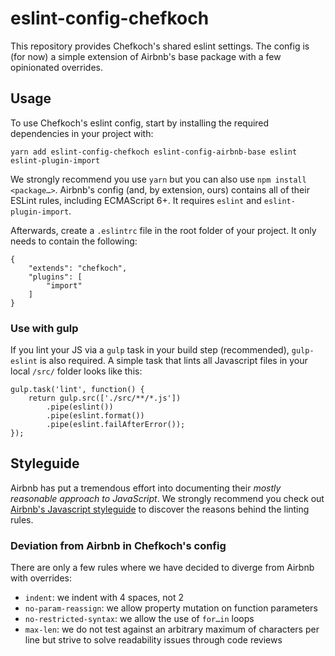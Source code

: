 # eslint-config-chefkoch

This repository provides Chefkoch's shared eslint settings. The config is (for now) a simple extension of Airbnb's base package with a few opinionated overrides.

## Usage

To use Chefkoch's eslint config, start by installing the required dependencies in your project with:

```
yarn add eslint-config-chefkoch eslint-config-airbnb-base eslint eslint-plugin-import
```

We strongly recommend you use `yarn` but you can also use `npm install <package…>`. Airbnb's config (and, by extension, ours) contains all of their ESLint rules, including ECMAScript 6+. It requires `eslint` and `eslint-plugin-import`.

Afterwards, create a `.eslintrc` file in the root folder of your project. It only needs to contain the following:

```
{
    "extends": "chefkoch",
    "plugins": [
        "import"
    ]
}
```

### Use with gulp

If you lint your JS via a `gulp` task in your build step (recommended), `gulp-eslint` is also required. A simple task that lints all Javascript files in your local `/src/` folder looks like this:

```
gulp.task('lint', function() {
    return gulp.src(['./src/**/*.js'])
        .pipe(eslint())
        .pipe(eslint.format())
        .pipe(eslint.failAfterError());
});
```

## Styleguide

Airbnb has put a tremendous effort into documenting their _mostly reasonable approach to JavaScript_. We strongly recommend you check out [Airbnb's Javascript styleguide](https://github.com/airbnb/javascript) to discover the reasons behind the linting rules.

### Deviation from Airbnb in Chefkoch's config

There are only a few rules where we have decided to diverge from Airbnb with overrides:
* `indent`: we indent with 4 spaces, not 2
* `no-param-reassign`: we allow property mutation on function parameters
* `no-restricted-syntax`: we allow the use of `for…in` loops
* `max-len`: we do not test against an arbitrary maximum of characters per line but strive to solve readability issues through code reviews
